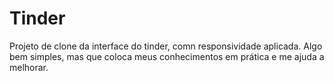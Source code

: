# Tinder
Projeto de clone da interface do tinder, comn responsividade aplicada. Algo bem simples, mas que coloca meus conhecimentos em prática e me ajuda a melhorar.
